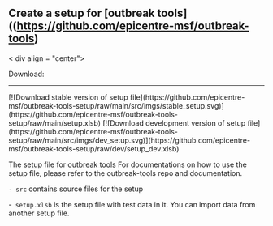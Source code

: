 ## Create a setup for [outbreak tools]((https://github.com/epicentre-msf/outbreak-tools)

< div align = "center">
<p algin = "center">
Download:
<hr />
[![Download stable version of setup file](https://github.com/epicentre-msf/outbreak-tools-setup/raw/main/src/imgs/stable_setup.svg)](https://github.com/epicentre-msf/outbreak-tools-setup/raw/main/setup.xlsb)
[![Download development version of setup file](https://github.com/epicentre-msf/outbreak-tools-setup/raw/main/src/imgs/dev_setup.svg)](https://github.com/epicentre-msf/outbreak-tools-setup/raw/dev/setup_dev.xlsb)
</p>
</div>

The setup file for [outbreak tools](https://github.com/epicentre-msf/outbreak-tools)
For documentations on how to use the setup file, please refer to the outbreak-tools repo and documentation.

`- src` contains source files for the setup

-` setup.xlsb` is the setup file with test data in it. You can import data from another setup file.

